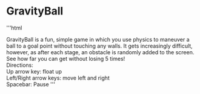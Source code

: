 # GravityBall
'''html

GravityBall is a fun, simple game in which you use physics to maneuver a ball to
a goal point without touching any walls. It gets increasingly difficult, however,
as after each stage, an obstacle is randomly added to the screen. See how far
you can get without losing 5 times!
<br/>
Directions: <br/>
Up arrow key: float up <br/>
Left/Right arrow keys: move left and right <br/>
Spacebar: Pause
'''
